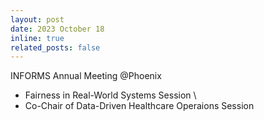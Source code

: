 ```yaml
---
layout: post
date: 2023 October 18
inline: true
related_posts: false
---
```


INFORMS Annual Meeting @Phoenix 
- Fairness in Real-World Systems Session \\
- Co-Chair of Data-Driven Healthcare Operaions Session
